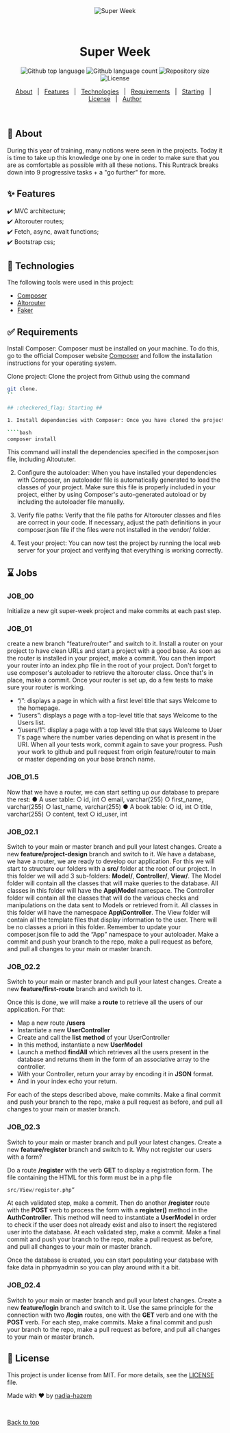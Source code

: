 <div align="center" id="top"> 
  <img src="./.github/app.gif" alt="Super Week" />

  &#xa0;

  <!-- <a href="https://superweek.netlify.app">Demo</a> -->
</div>

<h1 align="center">Super Week</h1>

<p align="center">
  <img alt="Github top language" src="https://img.shields.io/github/languages/top/nadia-hazem/super-week?color=56BEB8">

  <img alt="Github language count" src="https://img.shields.io/github/languages/count/nadia-hazem/super-week?color=56BEB8">

  <img alt="Repository size" src="https://img.shields.io/github/repo-size/nadia-hazem/super-week?color=56BEB8">

  <img alt="License" src="https://img.shields.io/github/license/nadia-hazem/super-week?color=56BEB8">

  <!-- <img alt="Github issues" src="https://img.shields.io/github/issues/nadia-hazem/super-week?color=56BEB8" /> -->

  <!-- <img alt="Github forks" src="https://img.shields.io/github/forks/nadia-hazem/super-week?color=56BEB8" /> -->

  <!-- <img alt="Github stars" src="https://img.shields.io/github/stars/nadia-hazem/super-week?color=56BEB8" /> -->
</p>

<!-- Status -->

<!-- <h4 align="center"> 
	🚧  Super Week 🚀 Under construction...  🚧
</h4> 

<hr> -->

<p align="center">
  <a href="#dart-about">About</a> &#xa0; | &#xa0; 
  <a href="#sparkles-features">Features</a> &#xa0; | &#xa0;
  <a href="#rocket-technologies">Technologies</a> &#xa0; | &#xa0;
  <a href="#white_check_mark-requirements">Requirements</a> &#xa0; | &#xa0;
  <a href="#checkered_flag-starting">Starting</a> &#xa0; | &#xa0;
  <a href="#memo-license">License</a> &#xa0; | &#xa0;
  <a href="https://github.com/nadia-hazem" target="_blank">Author</a>
</p>

<br>

## :dart: About ##

During this year of training, many notions were seen in the projects. Today it is time to take up this knowledge one by one in order to make sure that you are as comfortable as possible with all these notions.
This Runtrack breaks down into 9 progressive tasks + a "go further" for more.

## :sparkles: Features ##

:heavy_check_mark: MVC architecture;\
:heavy_check_mark: Altorouter routes;\
:heavy_check_mark: Fetch, async, await functions;\
:heavy_check_mark: Bootstrap css;

## :rocket: Technologies ##

The following tools were used in this project:

- [Composer](https://getcomposer.org/)
- [Altorouter](https://altorouter.com/)
- [Faker](https://fakerphp.github.io/)


## :white_check_mark: Requirements ##

Install Composer: Composer must be installed on your machine. To do this, go to the official Composer website [Composer](https://getcomposer.org/) and follow the installation instructions for your operating system.

Clone project: Clone the project from Github using the command

```bash
git clone.
``

## :checkered_flag: Starting ##

1. Install dependencies with Composer: Once you have cloned the project, you can install the required dependencies with Composer by running the following command at the root of your project:

````bash
composer install
````

This command will install the dependencies specified in the composer.json file, including Altoututer.

2. Configure the autoloader: When you have installed your dependencies with Composer, an autoloader file is automatically generated to load the classes of your project. Make sure this file is properly included in your project, either by using Composer's auto-generated autoload or by including the autoloader file manually.

3. Verify file paths: Verify that the file paths for Altorouter classes and files are correct in your code. If necessary, adjust the path definitions in your composer.json file if the files were not installed in the vendor/ folder.

4. Test your project: You can now test the project by running the local web server for your project and verifying that everything is working correctly.

## :hourglass: Jobs

### JOB_00
Initialize a new git super-week project and make commits at each past step.

### JOB_01
create a new branch
“feature/router” and switch to it.
Install a router on your project to have clean URLs and start a project with a good base.
As soon as the router is installed in your project, make a commit.
You can then import your router into an index.php file in the root of your project. Don't forget to use composer's autoloader to retrieve the
altorouter class. Once that's in place, make a commit.
Once your router is set up, do a few tests to make sure your router is working.

- “/”: displays a page in which with a first level title that says Welcome to the homepage.
- “/users”: displays a page with a top-level title that says Welcome to the Users list.
- “/users/1”: display a page with a top level title that says Welcome to User 1's page where the number varies depending on what is present in the URI.
When all your tests work, commit again to save your progress. Push your work to github and pull request from origin feature/router to main or master depending on your base branch name.

### JOB_01.5
Now that we have a router, we can start setting up our database to prepare the rest:
● A user table:
   ○ id, int
   ○ email, varchar(255)
   ○ first_name, varchar(255)
   ○ last_name, varchar(255)
● A book table:
   ○ id, int
   ○ title, varchar(255)
   ○ content, text
   ○ id_user, int

### JOB_02.1
Switch to your main or master branch and pull your latest changes.
Create a new **feature/project-design** branch and switch to it.
We have a database, we have a router, we are ready to develop our application. For this we will start to structure our folders with a **src/** folder at the root of our project. In this folder we will add 3 sub-folders: **Model/**, **Controller/**, **View/**.
The Model folder will contain all the classes that will make queries to the database. All classes in this folder will have the **App\Model** namespace.
The Controller folder will contain all the classes that will do the various checks and manipulations on the data sent to Models or retrieved from it. All classes in this folder will have the namespace **App\Controller**.
The View folder will contain all the template files that display information to the user. There will be no classes a priori in this folder.
Remember to update your composer.json file to add the “App” namespace to your autoloader.
Make a commit and push your branch to the repo, make a pull request as before, and pull all changes to your main or master branch.

### JOB_02.2
Switch to your main or master branch and pull your latest changes.
Create a new **feature/first-route** branch and switch to it.

Once this is done, we will make a **route** to retrieve all the users of our application. For that:
- Map a new route **/users**
- Instantiate a new **UserController**
- Create and call the **list method** of your UserController
- In this method, instantiate a new **UserModel**
- Launch a method **findAll** which retrieves all the users present in the database and returns them in the form of an associative array to the controller.
- With your Controller, return your array by encoding it in **JSON** format.
- And in your index echo your return.

For each of the steps described above, make commits.
Make a final commit and push your branch to the repo, make a pull request as before, and pull all changes to your main or master branch.

### JOB_02.3
Switch to your main or master branch and pull your latest changes.
Create a new **feature/register** branch and switch to it.
Why not register our users with a form?

Do a route **/register** with the verb **GET** to display a registration form. The file containing the HTML for this form must be in a php file
````php
src/View/register.php”
````

At each validated step, make a commit.
Then do another **/register** route with the **POST** verb to process the form with a **register()** method in the **AuthController**. This method will need to instantiate a **UserModel** in order to check if the user does not already exist and also to insert the registered user into the database.
At each validated step, make a commit.
Make a final commit and push your branch to the repo, make a pull request as before, and pull all changes to your main or master branch.

Once the database is created, you can start populating your database with fake data in phpmyadmin so you can play around with it a bit.

### JOB_02.4
Switch to your main or master branch and pull your latest changes.
Create a new **feature/login** branch and switch to it.
Use the same principle for the connection with two **/login** routes, one with the **GET** verb and one with the **POST** verb.
For each step, make commits.
Make a final commit and push your branch to the repo, make a pull request as before, and pull all changes to your main or master branch.

## :memo: License ##

This project is under license from MIT. For more details, see the [LICENSE](LICENSE.md) file.


Made with :heart: by <a href="https://github.com/nadia-hazem" target="_blank">nadia-hazem</a>

&#xa0;

<a href="#top">Back to top</a>
